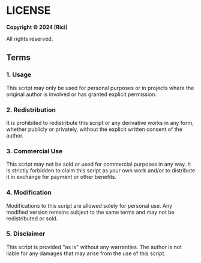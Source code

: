 # LICENSE

**Copyright © 2024 [Rici]**

All rights reserved.

## Terms

### 1. Usage
This script may only be used for personal purposes or in projects where the original author is involved or has granted explicit permission.

### 2. Redistribution
It is prohibited to redistribute this script or any derivative works in any form, whether publicly or privately, without the explicit written consent of the author.

### 3. Commercial Use
This script may not be sold or used for commercial purposes in any way. It is strictly forbidden to claim this script as your own work and/or to distribute it in exchange for payment or other benefits.

### 4. Modification
Modifications to this script are allowed solely for personal use. Any modified version remains subject to the same terms and may not be redistributed or sold.

### 5. Disclaimer
This script is provided "as is" without any warranties. The author is not liable for any damages that may arise from the use of this script.
